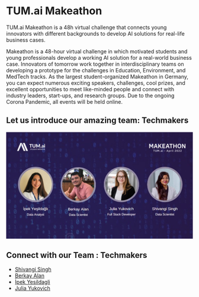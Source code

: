 
# TUM.ai Makeathon

TUM.ai Makeathon is a 48h virtual challenge that connects young innovators with different backgrounds to develop AI solutions for real-life business cases.

Makeathon is a 48-hour virtual challenge in which motivated students and young professionals develop a working AI solution for a real-world business case. Innovators of tomorrow work together in interdisciplinary teams on developing a prototype for the challenges in Education, Environment, and MedTech tracks. As the largest student-organized Makeathon in Germany, you can expect numerous exciting speakers, challenges, cool prizes, and excellent opportunities to meet like-minded people and connect with industry leaders, start-ups, and research groups. Due to the ongoing Corona Pandemic, all events will be held online.

## Let us introduce our amazing team: Techmakers


![This is our team](tum-team.jpeg)

## Connect with our Team : Techmakers

- [Shivangi Singh](https://www.linkedin.com/in/shivangi-singh-59a8b779/)
- [Berkay Alan](https://www.linkedin.com/in/berkayalan/)
- [İpek Yesildagli](https://www.linkedin.com/in/ipekyesildagli/)
- [Julia Yukovich](https://www.linkedin.com/in/julia-yukovich-07b8891b9/)


